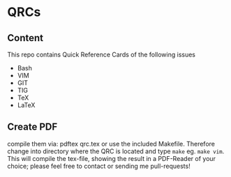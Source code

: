 QRCs
====

## Content

This repo contains Quick Reference Cards of the following issues

- Bash
- VIM
- GIT
- TIG
- TeX
- LaTeX

## Create PDF

compile them via: pdftex qrc.tex or use the included Makefile. Therefore change
into directory where the QRC is located and type `make` eg. `make vim`. This
will compile the tex-file, showing the result in a PDF-Reader of your choice;
please feel free to contact or sending me pull-requests!
